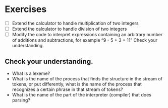 # Exercises

- [ ] Extend the calculator to handle multiplication of two integers
- [ ] Extend the calculator to handle division of two integers
- [ ] Modify the code to interpret expressions containing an arbitrary number of additions and subtractions, for example “9 - 5 + 3 + 11”
Check your understanding.

## Check your understanding.

- What is a lexeme?
- What is the name of the process that finds the structure in the stream of tokens, or put differently, what is the name of the process that recognizes a certain phrase in that stream of tokens?
- What is the name of the part of the interpreter (compiler) that does parsing?